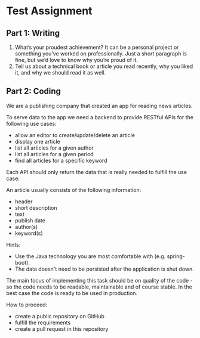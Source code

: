 # Test Assignment

## Part 1: Writing

  1. What’s your proudest achievement? It can be a personal project or something you’ve worked on professionally. Just a short paragraph is fine, but we’d love to know why you’re proud of it.
  2. Tell us about a technical book or article you read recently, why you liked it, and why we should read it as well.

## Part 2: Coding
We are a publishing company that created an app for reading news articles.

To serve data to the app we need a backend to provide RESTful APIs for the following use cases:

  - allow an editor to create/update/delete an article
  - display one article
  - list all articles for a given author
  - list all articles for a given period
  - find all articles for a specific keyword
  
Each API should only return the data that is really needed to fulfill the use case.
  
An article usually consists of the following information:

  - header
  - short description
  - text
  - publish date
  - author(s)
  - keyword(s)

Hints:  

  - Use the Java technology you are most comfortable with (e.g. spring-boot).
  - The data doesn't need to be persisted after the application is shut down.

The main focus of implementing this task should be on quality of the code - so the code needs to be readable, maintainable and of course stable. In the best case the code is ready to be used in production.

How to proceed:

  - create a public repository on GitHub
  - fulfill the requirements
  - create a pull request in this repository
